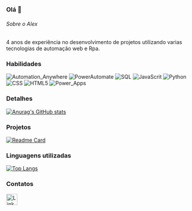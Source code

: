 ### Olá 👋


###### Sobre o Alex
4 anos de experiência no desenvolvimento de projetos utilizando varias tecnologias de automação web e Rpa.

### Habilidades

![Automation_Anywhere](https://img.shields.io/badge/Automation_Anywhere-FA7343?style=for-the-badge&logo=&logoColor=white)
![PowerAutomate](https://img.shields.io/badge/Power_Automate-3DDC84?style=for-the-badge&logo=&logoColor=white)
![SQL](https://img.shields.io/badge/SQL-F80000?style=for-the-badge&logo=&logoColor=black)
![JavaScrit](https://img.shields.io/badge/JavaScrit-ED8B00?style=for-the-badge&logo=JavaScript&logoColor=white)
![Python](https://img.shields.io/badge/Python-FFD43B?style=for-the-badge&logo=python&logoColor=blue)
![CSS](https://img.shields.io/badge/CSS-brightgreen?style=for-the-badge&logo=CSS3&logoColor=blue&labelColor=greem&color=green&cacheSeconds=3600
)
![HTML5](https://img.shields.io/badge/HTML5-brightgreen?style=for-the-badge&logo=html5&logoColor=blue&labelColor=greem&color=green&cacheSeconds=3600)
![Power_Apps](https://img.shields.io/badge/Power_Apps-brightgreen?style=for-the-badge&logo=Power_Apps&logoColor=blue&labelColor=red&color=green&cacheSeconds=3600)


### Detalhes

[![Anurag's GitHub stats](https://github-readme-stats.vercel.app/api?username=Viper0333&show_icons=true&theme=dark)](https://github.com/anuraghazra/github-readme-stats)

### Projetos

[![Readme Card](https://github-readme-stats.vercel.app/api/pin/?username=Viper0333&repo=Cartorioebac&theme=dark)](https://github.com/anuraghazra/github-readme-stats)

### Linguagens utilizadas

[![Top Langs](https://github-readme-stats.vercel.app/api/top-langs/?username=Viper0333&layout=compact)](https://github.com/anuraghazra/github-readme-stats)


### Contatos

[<img src='https://img.shields.io/badge/LinkedIn-0077B5?style=for-the-badge&logo=linkedin&logoColor=white' alt='Linkedin' height='30'>](https://www.linkedin.com/in/alex-santos-27659794)

